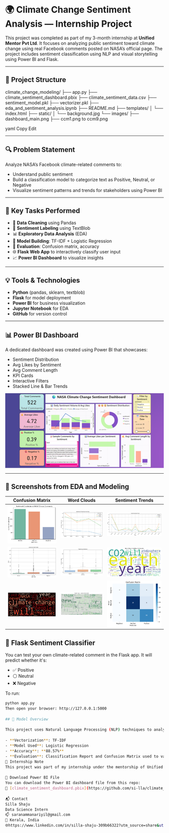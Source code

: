 # 🌍 Climate Change Sentiment Analysis — Internship Project

This project was completed as part of my 3-month internship at **Unified Mentor Pvt Ltd**. It focuses on analyzing public sentiment toward climate change using real Facebook comments posted on NASA’s official page. The project includes sentiment classification using NLP and visual storytelling using Power BI and Flask.

---

## 📁 Project Structure

climate_change_modeling/
├── app.py
├── climate_sentiment_dashboard.pbix
├── climate_sentiment_data.csv
├── sentiment_model.pkl
├── vectorizer.pkl
├── eda_and_sentiment_analysis.ipynb
├── README.md
├── templates/
│ └── index.html
├── static/
│ └── background.jpg
└── images/
├── dashboard_main.png
├── ccm1.png to ccm9.png

yaml
Copy
Edit

---

## 🔍 Problem Statement

Analyze NASA’s Facebook climate-related comments to:
- Understand public sentiment
- Build a classification model to categorize text as Positive, Neutral, or Negative
- Visualize sentiment patterns and trends for stakeholders using Power BI

---

## 🧪 Key Tasks Performed

- 🔄 **Data Cleaning** using Pandas
- 💬 **Sentiment Labeling** using TextBlob
- 📊 **Exploratory Data Analysis** (EDA)
- 🧠 **Model Building**: TF-IDF + Logistic Regression
- 🧪 **Evaluation**: Confusion matrix, accuracy
- 🌐 **Flask Web App** to interactively classify user input
- 📈 **Power BI Dashboard** to visualize insights

---

## 💡 Tools & Technologies

- **Python** (pandas, sklearn, textblob)
- **Flask** for model deployment
- **Power BI** for business visualization
- **Jupyter Notebook** for EDA
- **GitHub** for version control

---

## 📊 Power BI Dashboard

A dedicated dashboard was created using Power BI that showcases:

- Sentiment Distribution
- Avg Likes by Sentiment
- Avg Comment Length
- KPI Cards
- Interactive Filters
- Stacked Line & Bar Trends

![Dashboard Screenshot](images/dashboard_main.png)

---

## 📁 Screenshots from EDA and Modeling

| Confusion Matrix | Word Clouds | Sentiment Trends |
|------------------|-------------|------------------|
| ![ccm1](images/ccm1.png) | ![ccm2](images/ccm2.png) | ![ccm3](images/ccm3.png) |
| ![ccm4](images/ccm4.png) | ![ccm5](images/ccm5.png) | ![ccm6](images/ccm6.png) |
| ![ccm7](images/ccm7.png) | ![ccm8](images/ccm8.png) | ![ccm9](images/ccm9.png) |


## 🚀 Flask Sentiment Classifier

You can test your own climate-related comment in the Flask app. It will predict whether it's:

- ✅ Positive
- ⚪ Neutral
- ❌ Negative

To run:

```bash
python app.py
Then open your browser: http://127.0.0.1:5000

## 🧠 Model Overview

This project uses Natural Language Processing (NLP) techniques to analyze public sentiment around climate change based on Facebook comments posted on NASA’s page.

- **Vectorization**: TF-IDF
- **Model Used**: Logistic Regression
- **Accuracy**: **88.57%**
- **Evaluation**: Classification Report and Confusion Matrix used to validate performance.
📎 Internship Note
This project was part of my internship under the mentorship of Unified Mentor Pvt Ltd. It helped me enhance my skills in data analysis, NLP, visualization, and deployment of a real-world data science solution.

📂 Download Power BI File  
You can download the Power BI dashboard file from this repo:  
📎 [climate_sentiment_dashboard.pbix](https://github.com/si-lla/climate_change_modeling/raw/main/climate_sentiment_dashboard.pbix)

📬 Contact
Silla Shaju
Data Science Intern
📫 saranammanariyil@gmail.com
📍 Kerala, India
🌐https://www.linkedin.com/in/silla-shaju-309b66322?utm_source=share&utm_campaign=share_via&utm_content=profile&utm_medium=android_app
